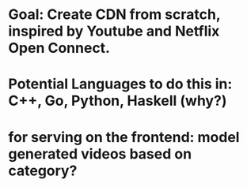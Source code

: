 # Goal: Create CDN from scratch, inspired by Youtube and Netflix Open Connect.
# Potential Languages to do this in: C++, Go, Python, Haskell (why?)

# for serving on the frontend: model generated videos based on category? 
